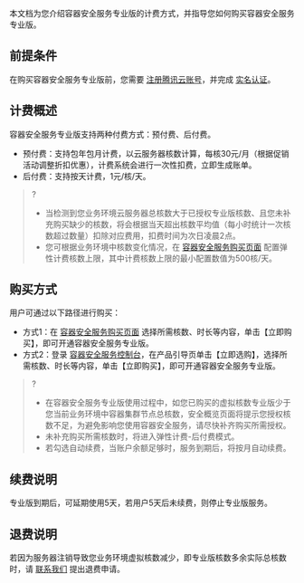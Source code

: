 本文档为您介绍容器安全服务专业版的计费方式，并指导您如何购买容器安全服务专业版。
## 前提条件
在购买容器安全服务专业版前，您需要 [注册腾讯云账号](https://cloud.tencent.com/document/product/378/17985)，并完成 [实名认证](https://cloud.tencent.com/document/product/378/3629)。

## 计费概述
容器安全服务专业版支持两种付费方式：预付费、后付费。
- 预付费：支持包年包月计费，以云服务器核数计算，每核30元/月（根据促销活动调整折扣优惠），计费系统会进行一次性扣费，立即生成账单。
- 后付费：支持按天计费，1元/核/天。
>?
>- 当检测到您业务环境云服务器总核数大于已授权专业版核数、且您未补充购买缺少的核数，将会根据当天超出核数平均值（每小时统计一次核数超过数量）扣除对应费用，扣费时间为次日凌晨2点。
>- 您可根据业务环境中核数变化情况，在 [容器安全服务购买页面](https://buy.cloud.tencent.com/tcss) 配置弹性计费核数上限，其中计费核数上限的最小配置数值为500核/天。

## 购买方式
用户可通过以下路径进行购买：
- 方式1：在 [容器安全服务购买页面](https://buy.cloud.tencent.com/tcss) 选择所需核数、时长等内容，单击【立即购买】，即可开通容器安全服务专业版。
- 方式2：登录 [容器安全服务控制台](https://console.cloud.tencent.com/tcss)，在产品引导页单击【立即选购】，选择所需核数、时长等内容，单击【立即购买】，即可开通容器安全服务专业版。

>?
>- 在容器安全服务专业版使用过程中，如您已购买的虚拟核数专业版少于您当前业务环境中容器集群节点总核数，安全概览页面将提示您授权核数不足，为避免影响您使用容器安全服务，请尽快补齐购买所需授权。
>- 未补充购买所需核数时，将进入弹性计费-后付费模式。
>- 若勾选自动续费，当账户余额足够时，服务到期后，将按月自动续费。

## 续费说明
专业版到期后，可延期使用5天，若用户5天后未续费，则停止专业版服务。

## 退费说明
若因为服务器注销导致您业务环境虚拟核数减少，即专业版核数多余实际总核数时，请 [联系我们](https://cloud.tencent.com/act/event/connect-service) 提出退费申请。
